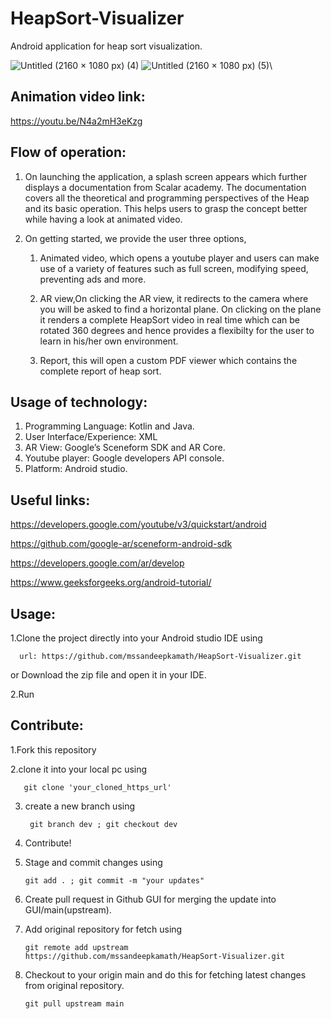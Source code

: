 # HeapSort-Visualizer

Android application for heap sort visualization.

![Untitled (2160 × 1080 px) (4)](https://user-images.githubusercontent.com/90695071/193133453-1a607a2d-78f0-481e-b511-b8c0862f8a6f.png)
![Untitled (2160 × 1080 px) (5)](https://user-images.githubusercontent.com/90695071/193133465-8081cbb8-5b95-4ca5-9bee-fc455440929e.png)\

## Animation video link:
https://youtu.be/N4a2mH3eKzg

## Flow of operation:
1. On launching the application, a splash screen appears which further displays a documentation
from Scalar academy. The documentation covers all the theoretical and programming
perspectives of the Heap and its basic operation. This helps users to grasp the concept better
while having a look at animated video.
2. On getting started, we provide the user three options,

     1. Animated video, which opens a youtube player and users can make use of a variety
        of features such as full screen, modifying speed, preventing ads and more.

        
     2. AR view,On clicking the AR view, it redirects to the camera where you
        will be asked to find a horizontal plane. On clicking on the plane it renders a complete HeapSort video
        in real time which can be rotated 360 degrees and hence provides a flexibilty for the user to learn in his/her own environment.

            
     3. Report, this will open a custom PDF viewer which contains the complete report of heap
      sort.

## Usage of technology:

1. Programming Language: Kotlin and Java.
2. User Interface/Experience: XML
3. AR View: Google’s Sceneform SDK and AR Core.
4. Youtube player: Google developers API console.
5. Platform: Android studio.

## Useful links:
https://developers.google.com/youtube/v3/quickstart/android

https://github.com/google-ar/sceneform-android-sdk

https://developers.google.com/ar/develop

https://www.geeksforgeeks.org/android-tutorial/

## Usage:

1.Clone the project directly into your Android studio IDE using 

      url: https://github.com/mssandeepkamath/HeapSort-Visualizer.git   
      
  or Download the zip file and open it in your IDE.
      
2.Run

## Contribute:

1.Fork this repository

2.clone it into your local pc using

       git clone 'your_cloned_https_url'
         
3. create a new branch using

        git branch dev ; git checkout dev
           
4. Contribute!

5. Stage and commit changes using 

       git add . ; git commit -m "your updates"
           
6. Create pull request in Github GUI for merging the update into GUI/main(upstream).

7. Add original repository for fetch using 

       git remote add upstream https://github.com/mssandeepkamath/HeapSort-Visualizer.git
       
8. Checkout to your origin main and do this for fetching latest changes from original repository.

       git pull upstream main
